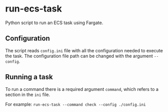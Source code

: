 # run-ecs-task
Python script to run an ECS task using Fargate.

## Configuration
The script reads `config.ini` file with all the configuration needed
to execute the task. The configuration file path can be changed with the argument
`--config`.

## Running a task

To run a command there is a required argument `command`, which refers to a 
section in the `ini` file.

For example:
```run-ecs-task --command check --config ./config.ini```